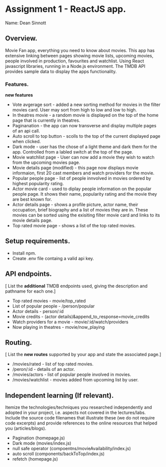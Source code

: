 # Assignment 1 - ReactJS app.

Name: Dean Sinnott 

## Overview.

Movie Fan app, everything you need to know about movies. This app has extensive linking between pages showing movie lists, upcoming movies, people involved in production, favourites and watchlist. Using React javascript libraries, running in a Node.js environment. The TMDB API provides sample data to display the apps functionality.  


### Features.
 __new features__ 
 
+ Vote avgerage sort - added a new sorting method for movies in the filter movies card. User may sort from high to low and low to high.
+ In theatres movie - a random movie is displayed on the top of the home page that is currently in theatres.
+ Paginanation - the app can now  transverse and display  multiple pages of an api call.
+ Auto scroll to top button - scolls to the top of the current displayed page when clicked. 
+ Dark mode - user has the chose of a light theme and dark them for the app. Controlled from a labled switch at the top of the page. 
+ Movie watchlist page - User can now add a movie they wish to watch from the upcoming movies page. 
+ Movie details page (modified) - this page now displays movie informaion, first 20 cast members and watch providers for the movie. 
+ Popular people page - list of people innvolved in movies ordered by highest popularity rating. 
+ Actor movie card - used to diplay people information on the popular people page. It shows their name, popularity rating and the movie they are best  known for. 
+ Actor details page - shows a profile picture, actor name, their occupation, brief biography and a list of movies they are in. These movies can be sorted using the exisiting filter movie card and links to its movie details page. 
+ Top rated movie page - shows a list of the top rated movies. 



## Setup requirements.

+ Install npm.
+ Create .env file containg a valid api key.

## API endpoints.

[ List the __additional__ TMDB endpoints used, giving the description and pathname for each one.] 

+ Top rated movies - movie/top_rated
+ List of popular people - /person/popular
+ Actor details - person/:id
+ Movie credits - (actor details)&append_to_response=movie_credits
+ Watch providers for a movie - movie/:id/watch/providers
+ Now playing in theatres - movie/now_playing



## Routing.

[ List the __new routes__ supported by your app and state the associated page.]

+ /movies/rated - list of top rated movies.
+ /peron/:id - details of an actor. 
+ /movies/actors - list of popular people involved in movies.
+ /movies/watchlist - movies added from upcoming list by user. 


## Independent learning (If relevant).

Itemize the technologies/techniques you researched independently and adopted in your project, 
i.e. aspects not covered in the lectures/labs. Include the source code filenames that illustrate these 
(we do not require code excerpts) and provide references to the online resources that helped you (articles/blogs).
+ Pagination (homepage.js)
+ Dark mode  (movies/index.js)
+ null safe operator (compoentns/movieAvailability/index.js)
+ auto scroll (components/backToTop/index.js) 
+ refetch (homepage.js)